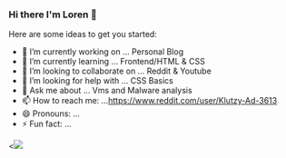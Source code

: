 ### Hi there I'm Loren 👋


Here are some ideas to get you started:

- 🔭 I’m currently working on ... Personal Blog 
- 🌱 I’m currently learning ... Frontend/HTML & CSS
- 👯 I’m looking to collaborate on ... Reddit & Youtube
- 🤔 I’m looking for help with ... CSS Basics
- 💬 Ask me about ... Vms and Malware analysis 
- 📫 How to reach me: ...https://www.reddit.com/user/Klutzy-Ad-3613 
- 😄 Pronouns: ...
- ⚡ Fun fact: ... 

<<img src="https://github-readme-stats.vercel.app/api?username=iampawan&&show_icons=true&title_color=ffffff&icon_color=bb2acf&text_color=daf7dc&bg_color=151515">
